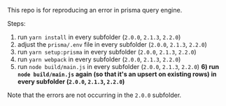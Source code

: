 This repo is for reproducing an error in prisma query engine.

Steps:

1) run ``yarn install`` in every subfolder (``2.0.0``, ``2.1.3``, ``2.2.0``)
2) adjust the ``prisma/.env`` file in every subfolder (``2.0.0``, ``2.1.3``, ``2.2.0``)
3) run ``yarn setup:prisma`` in every subfolder (``2.0.0``, ``2.1.3``, ``2.2.0``)
4) run ``yarn webpack`` in every subfolder (``2.0.0``, ``2.1.3``, ``2.2.0``)
5) run ``node build/main.js`` in every subfolder (``2.0.0``, ``2.1.3``, ``2.2.0``)
**6) run ``node build/main.js`` again (so that it's an upsert on existing rows) in every subfolder (``2.0.0``, ``2.1.3``, ``2.2.0``)**

Note that the errors are not occurring in the ``2.0.0`` subfolder.